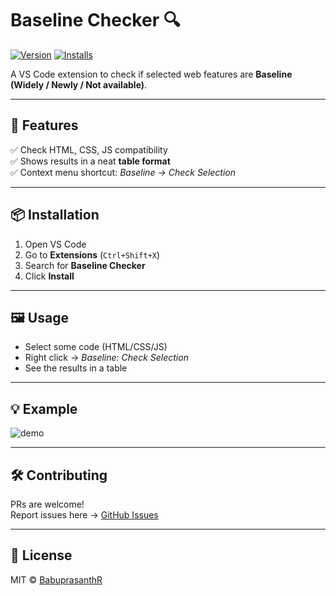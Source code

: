 # Baseline Checker 🔍

[![Version](https://vsmarketplacebadge.apphb.com/version/BabuprasanthR.my-vscode-extension-1.svg)](https://marketplace.visualstudio.com/items?itemName=BabuprasanthR.my-vscode-extension-1)
[![Installs](https://vsmarketplacebadge.apphb.com/installs/BabuprasanthR.my-vscode-extension-1.svg)](https://marketplace.visualstudio.com/items?itemName=BabuprasanthR.my-vscode-extension-1)

A VS Code extension to check if selected web features are **Baseline (Widely / Newly / Not available)**.

---

## 🚀 Features
✅ Check HTML, CSS, JS compatibility  
✅ Shows results in a neat **table format**  
✅ Context menu shortcut: *Baseline → Check Selection*

---

## 📦 Installation
1. Open VS Code  
2. Go to **Extensions** (`Ctrl+Shift+X`)  
3. Search for **Baseline Checker**  
4. Click **Install**  

---

## 🖼️ Usage
- Select some code (HTML/CSS/JS)  
- Right click → *Baseline: Check Selection*  
- See the results in a table  

---

## 💡 Example

![demo](./icons/demo.gif)

---

## 🛠 Contributing
PRs are welcome!  
Report issues here → [GitHub Issues](https://github.com/Babuprasanth27/my-vscode-extension-1/issues)

---

## 📜 License
MIT © [BabuprasanthR](https://github.com/Babuprasanth27)
